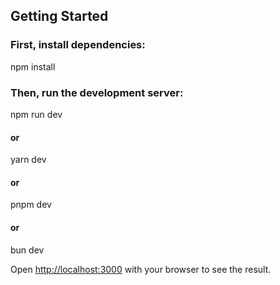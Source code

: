 ## Getting Started

### First, install dependencies:

npm install

### Then, run the development server:

npm run dev
#### or
yarn dev
#### or
pnpm dev
#### or
bun dev

Open [http://localhost:3000](http://localhost:3000) with your browser to see the result.
